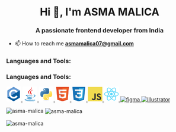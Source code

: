 <h1 align="center">Hi 👋, I'm ASMA MALICA</h1>
<h3 align="center">A passionate frontend developer from India</h3>


- 📫 How to reach me **asmamalica07@gmail.com**

<h3 align="left">Languages and Tools:</h3><h3 align="left">Languages and Tools:</h3>
<p align="left">
    <a href="https://raw.githubusercontent.com/devicons/devicon/master/icons/c/c-original.svg" target="_blank" rel="noreferrer">
        <img src="https://raw.githubusercontent.com/devicons/devicon/master/icons/c/c-original.svg" alt="c" width="40" height="40"/>
    </a>
    <a href="https://raw.githubusercontent.com/devicons/devicon/master/icons/java/java-original.svg" target="_blank" rel="noreferrer">
        <img src="https://raw.githubusercontent.com/devicons/devicon/master/icons/java/java-original.svg" alt="java" width="40" height="40"/>
    </a>
    <a href="https://raw.githubusercontent.com/devicons/devicon/master/icons/python/python-original.svg" target="_blank" rel="noreferrer">
        <img src="https://raw.githubusercontent.com/devicons/devicon/master/icons/python/python-original.svg" alt="python" width="40" height="40"/>
    </a>
    <a href="https://raw.githubusercontent.com/devicons/devicon/master/icons/html5/html5-original.svg" target="_blank" rel="noreferrer">
        <img src="https://raw.githubusercontent.com/devicons/devicon/master/icons/html5/html5-original.svg" alt="html" width="40" height="40"/>
    </a>
    <a href="https://raw.githubusercontent.com/devicons/devicon/master/icons/css3/css3-original.svg" target="_blank" rel="noreferrer">
        <img src="https://raw.githubusercontent.com/devicons/devicon/master/icons/css3/css3-original.svg" alt="css" width="40" height="40"/>
    </a>
    <a href="https://raw.githubusercontent.com/devicons/devicon/master/icons/javascript/javascript-original.svg" target="_blank" rel="noreferrer">
        <img src="https://raw.githubusercontent.com/devicons/devicon/master/icons/javascript/javascript-original.svg" alt="javascript" width="40" height="40"/>
    </a>
    <a href="https://raw.githubusercontent.com/devicons/devicon/master/icons/react/react-original.svg" target="_blank" rel="noreferrer">
        <img src="https://raw.githubusercontent.com/devicons/devicon/master/icons/react/react-original.svg" alt="react" width="40" height="40"/>
    </a>
    <a href="https://www.figma.com/" target="_blank" rel="noreferrer">
        <img src="https://www.vectorlogo.zone/logos/figma/figma-icon.svg" alt="figma" width="40" height="40"/>
    </a>
    <a href="https://www.adobe.com/in/products/illustrator.html" target="_blank" rel="noreferrer">
        <img src="https://www.vectorlogo.zone/logos/adobe_illustrator/adobe_illustrator-icon.svg" alt="illustrator" width="40" height="40"/>
    </a>
</p>

<p><img align="left" src="https://github-readme-stats.vercel.app/api/top-langs?username=asma-malica&show_icons=true&locale=en&layout=compact" alt="asma-malica" /></p>

<p>&nbsp;<img align="center" src="https://github-readme-stats.vercel.app/api?username=asma-malica&show_icons=true&locale=en" alt="asma-malica" /></p>

<p><img align="center" src="https://github-readme-streak-stats.herokuapp.com/?user=asma-malica&" alt="asma-malica" /></p>






<!--
**Asma-malica/Asma-malica** is a ✨ _special_ ✨ repository because its `README.md` (this file) appears on your GitHub profile.

Here are some ideas to get you started:

- 🔭 I’m currently working on ...
- 🌱 I’m currently learning ...
- 👯 I’m looking to collaborate on ...
- 🤔 I’m looking for help with ...
- 💬 Ask me about ...
- 📫 How to reach me: ...
- 😄 Pronouns: ...
- ⚡ Fun fact: ...
-->
